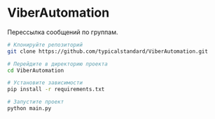 # ViberAutomation
Перессылка сообщений по группам.

```bash
# Клонируйте репозиторий
git clone https://github.com/typicalstandard/ViberAutomation.git

# Перейдите в директорию проекта
cd ViberAutomation

# Установите зависимости
pip install -r requirements.txt

# Запустите проект
python main.py
